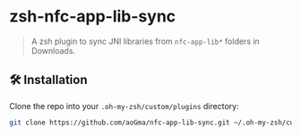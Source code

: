 # zsh-nfc-app-lib-sync

> A zsh plugin to sync JNI libraries from `nfc-app-lib*` folders in Downloads.

## 🛠 Installation

Clone the repo into your `.oh-my-zsh/custom/plugins` directory:

```bash
git clone https://github.com/aoGma/nfc-app-lib-sync.git ~/.oh-my-zsh/custom/plugins/zsh-nfc-app-lib-sync
